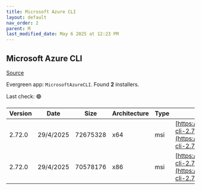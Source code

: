 ```yaml
---
title: Microsoft Azure CLI
layout: default
nav_order: 2
parent: M
last_modified_date: May 6 2025 at 12:23 PM
---
```


## Microsoft Azure CLI

[Source](https://learn.microsoft.com/en-au/cli/azure/)

Evergreen app: `MicrosoftAzureCLI`. Found **2** installers.

Last check: 🟢

| Version | Date      | Size     | Architecture | Type | URI                                                                                                                                          |
| ------- | --------- | -------- | ------------ | ---- | -------------------------------------------------------------------------------------------------------------------------------------------- |
| 2.72.0  | 29/4/2025 | 72675328 | x64          | msi  | [https://azcliprod.blob.core.windows.net/msi/azure-cli-2.72.0-x64.msi](https://azcliprod.blob.core.windows.net/msi/azure-cli-2.72.0-x64.msi) |
| 2.72.0  | 29/4/2025 | 70578176 | x86          | msi  | [https://azcliprod.blob.core.windows.net/msi/azure-cli-2.72.0.msi](https://azcliprod.blob.core.windows.net/msi/azure-cli-2.72.0.msi)         |
